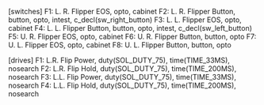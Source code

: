 [switches]
F1: L. R. Flipper EOS, opto, cabinet
F2: L. R. Flipper Button, button, opto, intest, c_decl(sw_right_button)
F3: L. L. Flipper EOS, opto, cabinet
F4: L. L. Flipper Button, button, opto, intest, c_decl(sw_left_button)
F5: U. R. Flipper EOS, opto, cabinet
F6: U. R. Flipper Button, button, opto
F7: U. L. Flipper EOS, opto, cabinet
F8: U. L. Flipper Button, button, opto

[drives]
F1: L.R. Flip Power, duty(SOL_DUTY_75), time(TIME_33MS), nosearch
F2: L.R. Flip Hold, duty(SOL_DUTY_75), time(TIME_200MS), nosearch
F3: L.L. Flip Power, duty(SOL_DUTY_75), time(TIME_33MS), nosearch
F4: L.L. Flip Hold, duty(SOL_DUTY_75), time(TIME_200MS), nosearch
